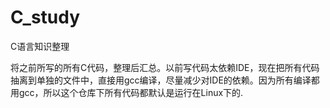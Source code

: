 # C_study
 C语言知识整理

将之前所写的所有C代码，整理后汇总。以前写代码太依赖IDE，现在把所有代码抽离到单独的文件中，直接用gcc编译，尽量减少对IDE的依赖。因为所有编译都用gcc，所以这个仓库下所有代码都默认是运行在Linux下的.

